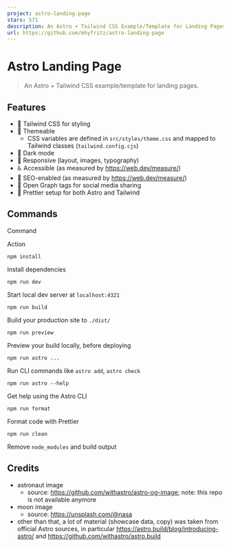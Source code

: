 ```yaml
---
project: astro-landing-page
stars: 571
description: An Astro + Tailwind CSS Example/Template for Landing Pages
url: https://github.com/mhyfritz/astro-landing-page
---
```


Astro Landing Page
==================

> An Astro + Tailwind CSS example/template for landing pages.

Features
--------

-   💨 Tailwind CSS for styling
-   🎨 Themeable
    -   CSS variables are defined in `src/styles/theme.css` and mapped to Tailwind classes (`tailwind.config.cjs`)
-   🌙 Dark mode
-   📱 Responsive (layout, images, typography)
-   ♿ Accessible (as measured by https://web.dev/measure/)
-   🔎 SEO-enabled (as measured by https://web.dev/measure/)
-   🔗 Open Graph tags for social media sharing
-   💅 Prettier setup for both Astro and Tailwind

Commands
--------

Command

Action

`npm install`

Install dependencies

`npm run dev`

Start local dev server at `localhost:4321`

`npm run build`

Build your production site to `./dist/`

`npm run preview`

Preview your build locally, before deploying

`npm run astro ...`

Run CLI commands like `astro add`, `astro check`

`npm run astro --help`

Get help using the Astro CLI

`npm run format`

Format code with Prettier

`npm run clean`

Remove `node_modules` and build output

Credits
-------

-   astronaut image
    -   source: https://github.com/withastro/astro-og-image; note: this repo is not available anymore
-   moon image
    -   source: https://unsplash.com/@nasa
-   other than that, a lot of material (showcase data, copy) was taken from official Astro sources, in particular https://astro.build/blog/introducing-astro/ and https://github.com/withastro/astro.build
